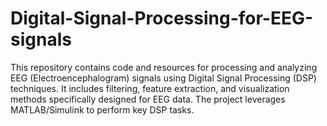 # Digital-Signal-Processing-for-EEG-signals
This repository contains code and resources for processing and analyzing EEG (Electroencephalogram) signals using Digital Signal Processing (DSP) techniques. It includes filtering, feature extraction, and visualization methods specifically designed for EEG data. The project leverages MATLAB/Simulink to perform key DSP tasks.
